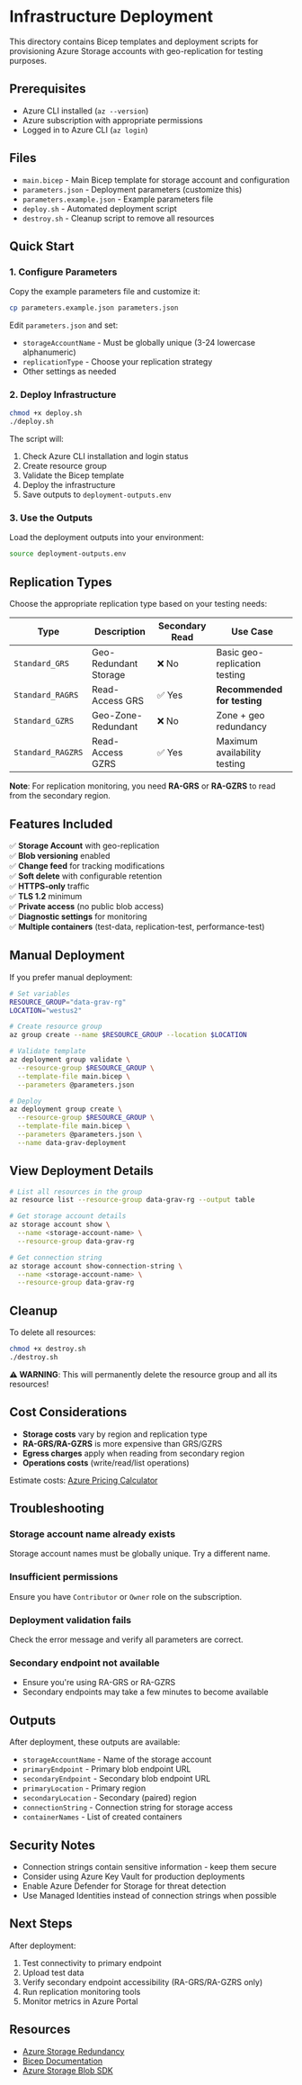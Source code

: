 # Infrastructure Deployment

This directory contains Bicep templates and deployment scripts for provisioning Azure Storage accounts with geo-replication for testing purposes.

## Prerequisites

- Azure CLI installed (`az --version`)
- Azure subscription with appropriate permissions
- Logged in to Azure CLI (`az login`)

## Files

- `main.bicep` - Main Bicep template for storage account and configuration
- `parameters.json` - Deployment parameters (customize this)
- `parameters.example.json` - Example parameters file
- `deploy.sh` - Automated deployment script
- `destroy.sh` - Cleanup script to remove all resources

## Quick Start

### 1. Configure Parameters

Copy the example parameters file and customize it:

```bash
cp parameters.example.json parameters.json
```

Edit `parameters.json` and set:
- `storageAccountName` - Must be globally unique (3-24 lowercase alphanumeric)
- `replicationType` - Choose your replication strategy
- Other settings as needed

### 2. Deploy Infrastructure

```bash
chmod +x deploy.sh
./deploy.sh
```

The script will:
1. Check Azure CLI installation and login status
2. Create resource group
3. Validate the Bicep template
4. Deploy the infrastructure
5. Save outputs to `deployment-outputs.env`

### 3. Use the Outputs

Load the deployment outputs into your environment:

```bash
source deployment-outputs.env
```

## Replication Types

Choose the appropriate replication type based on your testing needs:

| Type | Description | Secondary Read | Use Case |
|------|-------------|----------------|----------|
| `Standard_GRS` | Geo-Redundant Storage | ❌ No | Basic geo-replication testing |
| `Standard_RAGRS` | Read-Access GRS | ✅ Yes | **Recommended for testing** |
| `Standard_GZRS` | Geo-Zone-Redundant | ❌ No | Zone + geo redundancy |
| `Standard_RAGZRS` | Read-Access GZRS | ✅ Yes | Maximum availability testing |

**Note**: For replication monitoring, you need **RA-GRS** or **RA-GZRS** to read from the secondary region.

## Features Included

✅ **Storage Account** with geo-replication  
✅ **Blob versioning** enabled  
✅ **Change feed** for tracking modifications  
✅ **Soft delete** with configurable retention  
✅ **HTTPS-only** traffic  
✅ **TLS 1.2** minimum  
✅ **Private access** (no public blob access)  
✅ **Diagnostic settings** for monitoring  
✅ **Multiple containers** (test-data, replication-test, performance-test)  

## Manual Deployment

If you prefer manual deployment:

```bash
# Set variables
RESOURCE_GROUP="data-grav-rg"
LOCATION="westus2"

# Create resource group
az group create --name $RESOURCE_GROUP --location $LOCATION

# Validate template
az deployment group validate \
  --resource-group $RESOURCE_GROUP \
  --template-file main.bicep \
  --parameters @parameters.json

# Deploy
az deployment group create \
  --resource-group $RESOURCE_GROUP \
  --template-file main.bicep \
  --parameters @parameters.json \
  --name data-grav-deployment
```

## View Deployment Details

```bash
# List all resources in the group
az resource list --resource-group data-grav-rg --output table

# Get storage account details
az storage account show \
  --name <storage-account-name> \
  --resource-group data-grav-rg

# Get connection string
az storage account show-connection-string \
  --name <storage-account-name> \
  --resource-group data-grav-rg
```

## Cleanup

To delete all resources:

```bash
chmod +x destroy.sh
./destroy.sh
```

**⚠️ WARNING**: This will permanently delete the resource group and all its resources!

## Cost Considerations

- **Storage costs** vary by region and replication type
- **RA-GRS/RA-GZRS** is more expensive than GRS/GZRS
- **Egress charges** apply when reading from secondary region
- **Operations costs** (write/read/list operations)

Estimate costs: [Azure Pricing Calculator](https://azure.microsoft.com/pricing/calculator/)

## Troubleshooting

### Storage account name already exists
Storage account names must be globally unique. Try a different name.

### Insufficient permissions
Ensure you have `Contributor` or `Owner` role on the subscription.

### Deployment validation fails
Check the error message and verify all parameters are correct.

### Secondary endpoint not available
- Ensure you're using RA-GRS or RA-GZRS
- Secondary endpoints may take a few minutes to become available

## Outputs

After deployment, these outputs are available:

- `storageAccountName` - Name of the storage account
- `primaryEndpoint` - Primary blob endpoint URL
- `secondaryEndpoint` - Secondary blob endpoint URL  
- `primaryLocation` - Primary region
- `secondaryLocation` - Secondary (paired) region
- `connectionString` - Connection string for storage access
- `containerNames` - List of created containers

## Security Notes

- Connection strings contain sensitive information - keep them secure
- Consider using Azure Key Vault for production deployments
- Enable Azure Defender for Storage for threat detection
- Use Managed Identities instead of connection strings when possible

## Next Steps

After deployment:
1. Test connectivity to primary endpoint
2. Upload test data
3. Verify secondary endpoint accessibility (RA-GRS/RA-GZRS only)
4. Run replication monitoring tools
5. Monitor metrics in Azure Portal

## Resources

- [Azure Storage Redundancy](https://docs.microsoft.com/azure/storage/common/storage-redundancy)
- [Bicep Documentation](https://docs.microsoft.com/azure/azure-resource-manager/bicep/)
- [Azure Storage Blob SDK](https://docs.microsoft.com/azure/storage/blobs/)
